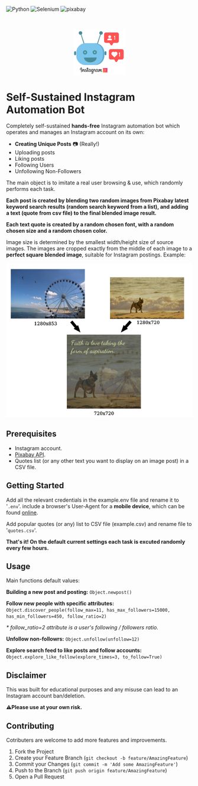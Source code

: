 ![Python][python-version]
![Selenium][selenium]
![pixabay][pixabay]

<!-- PROJECT LOGO -->
<br />
<p align="center">
    <img src="src/instagram_bot.png" alt="Logo" width="140">
  </a>
</p>

# Self-Sustained Instagram Automation Bot

Completely self-sustained **hands-free** Instagram automation bot which operates and manages an Instagram account on its own:

* **Creating Unique Posts** 📷 (Really!)
* Uploading posts
* Liking posts
* Following Users
* Unfollowing Non-Followers

The main object is to imitate a real user browsing & use, which randomly performs each task.

**Each post is created by blending two random images from Pixabay latest keyword search results (random search keyword from a list), and adding a text (quote from csv file) to the final blended image result.**

**Each text quote is created by a random chosen font, with a random chosen size and a random chosen color.**

Image size is determined by the smallest width/height size of source images. The images are cropped exactly from the middle of each image to a **perfect square blended image**, suitable for Instagram postings. Example:

![image-creation][image-creation]

## Prerequisites

* Instagram account.
* [Pixabay API](https://pixabay.com/service/about/api/).
* Quotes list (or any other text you want to display on an image post) in a CSV file.

## Getting Started

Add all the relevant credentials in the example.env file and rename it to '`.env`'. include a browser's User-Agent for a **mobile device**, which can be found [online](https://developers.whatismybrowser.com/useragents/explore/operating_platform/pixel/2).

Add popular quotes (or any) list to CSV file (example.csv) and rename file to '`quotes.csv`'.

**That's it! On the default current settings each task is excuted randomly every few hours.**

## Usage

Main functions default values:

**Building a new post and posting:** `Object.newpost()`

**Follow new people with specific attributes:** `Object.discover_people(follow_max=11, has_max_followers=15000, has_min_followers=450, follow_ratio=2)`

_* follow_ratio=2 attribute is a user's following / followers ratio._

**Unfollow non-followrs:** `Object.unfollow(unfollow=12)`

**Explore search feed to like posts and follow accounts:** `Object.explore_like_follow(explore_times=3, to_follow=True)`


## Disclaimer

This was built for educational purposes and any misuse can lead to an Instagram account ban/deletion.

**⚠️Please use at your own risk.**

<!-- CONTRIBUTING -->
## Contributing

Cotributers are welcome to add more features and improvements.

1. Fork the Project
2. Create your Feature Branch (`git checkout -b feature/AmazingFeature`)
3. Commit your Changes (`git commit -m 'Add some AmazingFeature'`)
4. Push to the Branch (`git push origin feature/AmazingFeature`)
5. Open a Pull Request


<!-- MARKDOWN LINKS & IMAGES -->
<!-- https://www.markdownguide.org/basic-syntax/#reference-style-links -->
[selenium]: https://img.shields.io/badge/Built%20With-selenium-yellow?style=flat-square
[contributers-welcome]: https://img.shields.io/badge/Contributers-Welcome-orange?style=flat-square
[python-version]: https://img.shields.io/badge/python-3.8-blue?style=flat-square&logo=python
[contributors-shield]: https://img.shields.io/github/contributors/
[image-creation]: src/post_img_creation.png
[pixabay]: https://img.shields.io/badge/API-pixabay-brightgreen?style=flat-square&logo=pixabay
